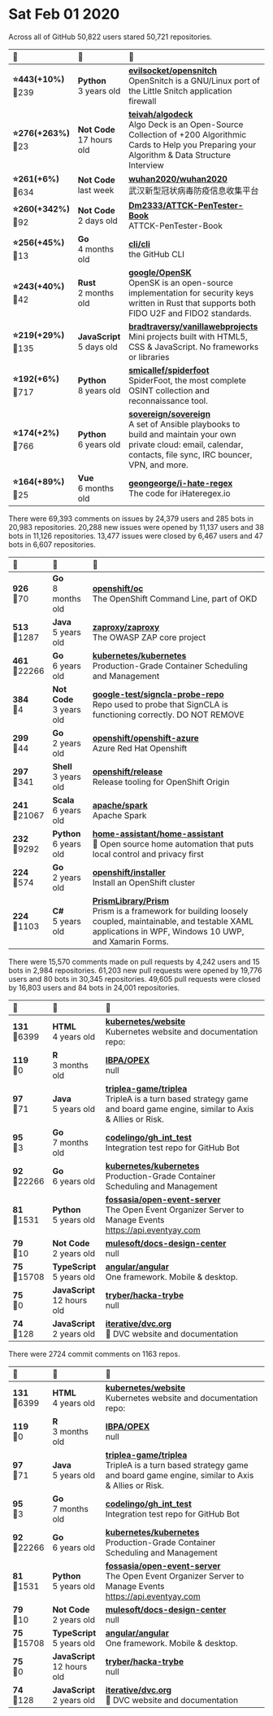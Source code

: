 # Sat Feb 01 2020

Across all of GitHub 50,822 users stared 
50,721 repositories. 

| :page_with_curl: | :calendar: | :page_with_curl: |
| :--- | :--- | :--- |
| **:star:443(+10%)**<br>:twisted_rightwards_arrows:239 | **Python**<br>3 years old | **[evilsocket/opensnitch](https://github.com/evilsocket/opensnitch)**<br>OpenSnitch is a GNU/Linux port of the Little Snitch application firewall |
| **:star:276(+263%)**<br>:twisted_rightwards_arrows:23 | **Not Code**<br>17 hours old | **[teivah/algodeck](https://github.com/teivah/algodeck)**<br>Algo Deck is an Open-Source Collection of +200 Algorithmic Cards to Help you Preparing your Algorithm & Data Structure Interview |
| **:star:261(+6%)**<br>:twisted_rightwards_arrows:634 | **Not Code**<br>last week | **[wuhan2020/wuhan2020](https://github.com/wuhan2020/wuhan2020)**<br>武汉新型冠状病毒防疫信息收集平台 |
| **:star:260(+342%)**<br>:twisted_rightwards_arrows:92 | **Not Code**<br>2 days old | **[Dm2333/ATTCK-PenTester-Book](https://github.com/Dm2333/ATTCK-PenTester-Book)**<br>ATTCK-PenTester-Book |
| **:star:256(+45%)**<br>:twisted_rightwards_arrows:13 | **Go**<br>4 months old | **[cli/cli](https://github.com/cli/cli)**<br>the GitHub CLI |
| **:star:243(+40%)**<br>:twisted_rightwards_arrows:42 | **Rust**<br>2 months old | **[google/OpenSK](https://github.com/google/OpenSK)**<br>OpenSK is an open-source implementation for security keys written in Rust that supports both FIDO U2F and FIDO2 standards. |
| **:star:219(+29%)**<br>:twisted_rightwards_arrows:135 | **JavaScript**<br>5 days old | **[bradtraversy/vanillawebprojects](https://github.com/bradtraversy/vanillawebprojects)**<br>Mini projects built with HTML5, CSS & JavaScript. No frameworks or libraries |
| **:star:192(+6%)**<br>:twisted_rightwards_arrows:717 | **Python**<br>8 years old | **[smicallef/spiderfoot](https://github.com/smicallef/spiderfoot)**<br>SpiderFoot, the most complete OSINT collection and reconnaissance tool. |
| **:star:174(+2%)**<br>:twisted_rightwards_arrows:766 | **Python**<br>6 years old | **[sovereign/sovereign](https://github.com/sovereign/sovereign)**<br>A set of Ansible playbooks to build and maintain your own private cloud: email, calendar, contacts, file sync, IRC bouncer, VPN, and more. |
| **:star:164(+89%)**<br>:twisted_rightwards_arrows:25 | **Vue**<br>6 months old | **[geongeorge/i-hate-regex](https://github.com/geongeorge/i-hate-regex)**<br>The code for iHateregex.io |

There were 69,393 comments on issues by 24,379 users and 285 bots in 20,983 repositories.
20,288 new issues were opened by 11,137 users and 38 bots in 11,126 repositories.
13,477 issues were closed by 6,467 users and 47 bots in 6,607 repositories.

| :speech_balloon: | :calendar: | :page_with_curl: |
| :--- | :--- | :--- |
| **926**<br>:twisted_rightwards_arrows:70 | **Go**<br>8 months old | **[openshift/oc](https://github.com/openshift/oc)**<br>The OpenShift Command Line, part of OKD |
| **513**<br>:twisted_rightwards_arrows:1287 | **Java**<br>5 years old | **[zaproxy/zaproxy](https://github.com/zaproxy/zaproxy)**<br>The OWASP ZAP core project |
| **461**<br>:twisted_rightwards_arrows:22266 | **Go**<br>6 years old | **[kubernetes/kubernetes](https://github.com/kubernetes/kubernetes)**<br>Production-Grade Container Scheduling and Management |
| **384**<br>:twisted_rightwards_arrows:4 | **Not Code**<br>3 years old | **[google-test/signcla-probe-repo](https://github.com/google-test/signcla-probe-repo)**<br>Repo used to probe that SignCLA is functioning correctly.  DO NOT REMOVE |
| **299**<br>:twisted_rightwards_arrows:44 | **Go**<br>2 years old | **[openshift/openshift-azure](https://github.com/openshift/openshift-azure)**<br>Azure Red Hat Openshift |
| **297**<br>:twisted_rightwards_arrows:341 | **Shell**<br>3 years old | **[openshift/release](https://github.com/openshift/release)**<br>Release tooling for OpenShift Origin |
| **241**<br>:twisted_rightwards_arrows:21067 | **Scala**<br>6 years old | **[apache/spark](https://github.com/apache/spark)**<br>Apache Spark |
| **232**<br>:twisted_rightwards_arrows:9292 | **Python**<br>6 years old | **[home-assistant/home-assistant](https://github.com/home-assistant/home-assistant)**<br>:house_with_garden: Open source home automation that puts local control and privacy first |
| **224**<br>:twisted_rightwards_arrows:574 | **Go**<br>2 years old | **[openshift/installer](https://github.com/openshift/installer)**<br>Install an OpenShift cluster |
| **224**<br>:twisted_rightwards_arrows:1103 | **C#**<br>5 years old | **[PrismLibrary/Prism](https://github.com/PrismLibrary/Prism)**<br>Prism is a framework for building loosely coupled, maintainable, and testable XAML applications in WPF, Windows 10 UWP, and Xamarin Forms. |

There were 15,570 comments made on pull requests by 4,242 users and 15 bots in 2,984 repositories.
61,203 new pull requests were opened by 19,776 users and 80 bots in 30,345 repositories.
49,605 pull requests were closed by 16,803 users and 84 bots in 24,001 repositories.

| :speech_balloon: | :calendar: | :page_with_curl: |
| :--- | :--- | :--- |
| **131**<br>:twisted_rightwards_arrows:6399 | **HTML**<br>4 years old | **[kubernetes/website](https://github.com/kubernetes/website)**<br>Kubernetes website and documentation repo:  |
| **119**<br>:twisted_rightwards_arrows:0 | **R**<br>3 months old | **[IBPA/OPEX](https://github.com/IBPA/OPEX)**<br>null |
| **97**<br>:twisted_rightwards_arrows:71 | **Java**<br>5 years old | **[triplea-game/triplea](https://github.com/triplea-game/triplea)**<br>TripleA is a turn based strategy game and board game engine, similar to Axis & Allies or Risk. |
| **95**<br>:twisted_rightwards_arrows:3 | **Go**<br>7 months old | **[codelingo/gh_int_test](https://github.com/codelingo/gh_int_test)**<br>Integration test repo for GitHub Bot |
| **92**<br>:twisted_rightwards_arrows:22266 | **Go**<br>6 years old | **[kubernetes/kubernetes](https://github.com/kubernetes/kubernetes)**<br>Production-Grade Container Scheduling and Management |
| **81**<br>:twisted_rightwards_arrows:1531 | **Python**<br>5 years old | **[fossasia/open-event-server](https://github.com/fossasia/open-event-server)**<br>The Open Event Organizer Server to Manage Events https://api.eventyay.com | http://open-event-api.herokuapp.com |
| **79**<br>:twisted_rightwards_arrows:10 | **Not Code**<br>2 years old | **[mulesoft/docs-design-center](https://github.com/mulesoft/docs-design-center)**<br>null |
| **75**<br>:twisted_rightwards_arrows:15708 | **TypeScript**<br>5 years old | **[angular/angular](https://github.com/angular/angular)**<br>One framework. Mobile & desktop. |
| **75**<br>:twisted_rightwards_arrows:0 | **JavaScript**<br>12 hours old | **[tryber/hacka-trybe](https://github.com/tryber/hacka-trybe)**<br>null |
| **74**<br>:twisted_rightwards_arrows:128 | **JavaScript**<br>2 years old | **[iterative/dvc.org](https://github.com/iterative/dvc.org)**<br>🔗 DVC website and documentation |

There were 2724 commit comments on 1163 repos.

| :speech_balloon: | :calendar: | :page_with_curl: |
| :--- | :--- | :--- |
| **131**<br>:twisted_rightwards_arrows:6399 | **HTML**<br>4 years old | **[kubernetes/website](https://github.com/kubernetes/website)**<br>Kubernetes website and documentation repo:  |
| **119**<br>:twisted_rightwards_arrows:0 | **R**<br>3 months old | **[IBPA/OPEX](https://github.com/IBPA/OPEX)**<br>null |
| **97**<br>:twisted_rightwards_arrows:71 | **Java**<br>5 years old | **[triplea-game/triplea](https://github.com/triplea-game/triplea)**<br>TripleA is a turn based strategy game and board game engine, similar to Axis & Allies or Risk. |
| **95**<br>:twisted_rightwards_arrows:3 | **Go**<br>7 months old | **[codelingo/gh_int_test](https://github.com/codelingo/gh_int_test)**<br>Integration test repo for GitHub Bot |
| **92**<br>:twisted_rightwards_arrows:22266 | **Go**<br>6 years old | **[kubernetes/kubernetes](https://github.com/kubernetes/kubernetes)**<br>Production-Grade Container Scheduling and Management |
| **81**<br>:twisted_rightwards_arrows:1531 | **Python**<br>5 years old | **[fossasia/open-event-server](https://github.com/fossasia/open-event-server)**<br>The Open Event Organizer Server to Manage Events https://api.eventyay.com | http://open-event-api.herokuapp.com |
| **79**<br>:twisted_rightwards_arrows:10 | **Not Code**<br>2 years old | **[mulesoft/docs-design-center](https://github.com/mulesoft/docs-design-center)**<br>null |
| **75**<br>:twisted_rightwards_arrows:15708 | **TypeScript**<br>5 years old | **[angular/angular](https://github.com/angular/angular)**<br>One framework. Mobile & desktop. |
| **75**<br>:twisted_rightwards_arrows:0 | **JavaScript**<br>12 hours old | **[tryber/hacka-trybe](https://github.com/tryber/hacka-trybe)**<br>null |
| **74**<br>:twisted_rightwards_arrows:128 | **JavaScript**<br>2 years old | **[iterative/dvc.org](https://github.com/iterative/dvc.org)**<br>🔗 DVC website and documentation |

